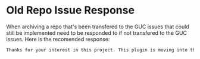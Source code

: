 # Old Repo Issue Response
When archiving a repo that's been transfered to the GUC issues that could still be implemented need to be responded to if not transfered to the GUC issues. Here is the recomended response:

```markdown
Thanks for your interest in this project. This plugin is moving into the [Gatsby User Collective](https://github.com/gatsby-uc/plugins) and this repo will be archived. Please open an [issue](https://github.com/gatsby-uc/plugins/issues/new/choose) in that repository, submit a PR if you'd like to see this implemented, or join us on [Discord](discord.gg/gwnqfzetjv) if you have questions!
```
